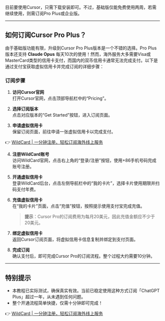目前要使用Cursor，只需下载安装即可。不过，基础版仅能免费使用两周，若需继续使用，则需订阅Pro Plus或企业版。

---

## 如何订阅Cursor Pro Plus？

由于基础版功能有限，升级到Cursor Pro Plus版本是一个不错的选择。Pro Plus版本还支持 **Claude Opus** 每天10次的使用！然而，海外服务大多需要Visa或MasterCard类型的信用卡支付，而国内的双币信用卡通常无法完成支付。以下是通过支付宝获取虚拟信用卡并完成订阅的详细步骤：

### 订阅步骤

1. **访问Cursor官网**  
   打开Cursor官网，点击顶部导航栏中的“Pricing”。

2. **选择订阅版本**  
   点击对应版本的“Get Started”按钮，进入订阅页面。

3. **申请虚拟信用卡**  
   保留订阅页面，前往申请一张虚拟信用卡以完成支付。

👉 [WildCard | 一分钟注册，轻松订阅海外线上服务](https://bit.ly/bewildcard)

4. **注册WildCard账号**  
   访问WildCard官网，点击右上角的“登录/注册”按钮，使用+86手机号码完成账号注册。

5. **开通虚拟信用卡**  
   登录WildCard后台，点击左侧导航栏中的“我的卡片”，选择卡片使用期限并扫码支付年费。

6. **充值虚拟信用卡**  
   在“我的卡片”页面，点击“充值”按钮，按照提示使用支付宝完成充值。  
   > **提示**：Cursor Pro的订阅费用为每月20美元，因此充值金额应不少于20美元。

7. **绑定虚拟信用卡**  
   返回Cursor订阅页面，将虚拟信用卡信息复制并绑定到支付页面。

8. **完成订阅**  
   确认支付后，即可完成Cursor Pro的订阅流程。整个过程大约需要10分钟。

---

## 特别提示

- 本教程已实际测试，确保真实有效。当前已稳定使用这种方式订阅「ChatGPT Plus」超过一年，从未遇到任何问题。
- 整个开通流程简单快捷，仅需十分钟即可完成！

👉 [WildCard | 一分钟注册，轻松订阅海外线上服务](https://bit.ly/bewildcard)
